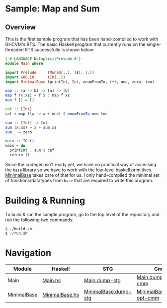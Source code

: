 # Sample: Map and Sum

## Overview
This is the first sample program that has been hand-compiled to work with GHCVM's RTS. The basic Haskell program that currently runs on the single-threaded RTS successfully is shown below:
```haskell
{-# LANGUAGE NoImplicitPrelude #-}
module Main where

import Prelude     (Monad(..), ($), (.))
import GHC.IO      (IO(..))
import MinimalBase (printInt, Int, enumFromTo, (+), one, zero, ten)

map :: (a -> b) -> [a] -> [b]
map f (x:xs) = f x : map f xs
map f [] = []

caf :: [Int]
caf = map (\x -> x + one) $ enumFromTo one ten

sum :: [Int] -> Int
sum (x:xs) = x + sum xs
sum _ = zero

main :: IO ()
main = do
  printInt . sum $ caf
  return ()
```
Since the codegen isn't ready yet, we have no practical way of accessing the `base` library so we have to work with the low-level haskell primitives. [MinimalBase](haskell/src/MinimalBase.hs) takes care of that for us. I only hand-compiled the minimal set of functions/datatypes from `base` that are required to write this program.

# Building & Running
To build & run the sample program, go to the top level of the repository and run the following two commands:
```
$ ./build.sh
$ ./run.sh
```

# Navigation
| Module | Haskell | STG | Cmm | Java |
| ------ | ------- | --- | --- | ---- |
| Main | [Main.hs](haskell/src/Main.hs) | [Main.dump-stg](codes/Main.dump-stg) | [Main.dump-opt-cmm](codes/Main.dump-opt-cmm) | [Main.java](java/src/mapandsum/Main.java) | 
| MinimalBase | [MinimalBase.hs](haskell/src/MinimalBase.hs) | [MinimalBase.dump-stg](codes/MinimalBase.dump-stg) | [MinimalBase.dump-opt-cmm](codes/MinimalBase.dump-opt-cmm) | [MinimalBase.java](java/src/mapandsum/MinimalBase.java) | 


